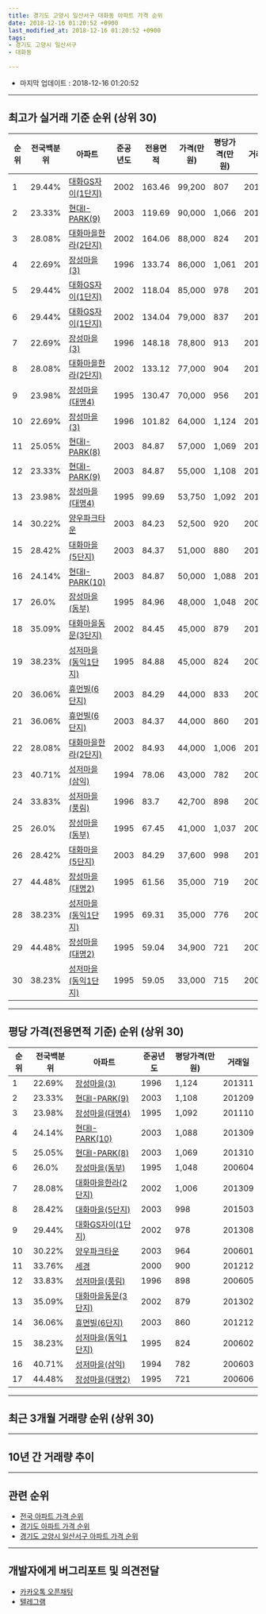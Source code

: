 ```yaml
---
title: 경기도 고양시 일산서구 대화동 아파트 가격 순위
date: 2018-12-16 01:20:52 +0900
last_modified_at: 2018-12-16 01:20:52 +0900
tags:
- 경기도 고양시 일산서구
- 대화동

---
```


* 마지막 업데이트 : 2018-12-16 01:20:52

---

## 최고가 실거래 기준 순위 (상위 30)


|순위|전국백분위|아파트|준공년도|전용면적|가격(만원)|평당가격(만원)|거래일|
|---|---|---|---|---|---|---|---|
|1|29.44%|[대화GS자이(1단지)](https://search.naver.com/search.naver?query=%EA%B2%BD%EA%B8%B0%EB%8F%84+%EA%B3%A0%EC%96%91%EC%8B%9C+%EC%9D%BC%EC%82%B0%EC%84%9C%EA%B5%AC+%EB%8C%80%ED%99%94%EB%8F%99+%EB%8C%80%ED%99%94GS%EC%9E%90%EC%9D%B4%281%EB%8B%A8%EC%A7%80%29)|2002|163.46|99,200|807|201409|
|2|23.33%|[현대I-PARK(9)](https://search.naver.com/search.naver?query=%EA%B2%BD%EA%B8%B0%EB%8F%84+%EA%B3%A0%EC%96%91%EC%8B%9C+%EC%9D%BC%EC%82%B0%EC%84%9C%EA%B5%AC+%EB%8C%80%ED%99%94%EB%8F%99+%ED%98%84%EB%8C%80I-PARK%289%29)|2003|119.69|90,000|1,066|201603|
|3|28.08%|[대화마을한라(2단지)](https://search.naver.com/search.naver?query=%EA%B2%BD%EA%B8%B0%EB%8F%84+%EA%B3%A0%EC%96%91%EC%8B%9C+%EC%9D%BC%EC%82%B0%EC%84%9C%EA%B5%AC+%EB%8C%80%ED%99%94%EB%8F%99+%EB%8C%80%ED%99%94%EB%A7%88%EC%9D%84%ED%95%9C%EB%9D%BC%282%EB%8B%A8%EC%A7%80%29)|2002|164.06|88,000|824|201211|
|4|22.69%|[장성마을(3)](https://search.naver.com/search.naver?query=%EA%B2%BD%EA%B8%B0%EB%8F%84+%EA%B3%A0%EC%96%91%EC%8B%9C+%EC%9D%BC%EC%82%B0%EC%84%9C%EA%B5%AC+%EB%8C%80%ED%99%94%EB%8F%99+%EC%9E%A5%EC%84%B1%EB%A7%88%EC%9D%84%283%29)|1996|133.74|86,000|1,061|201407|
|5|29.44%|[대화GS자이(1단지)](https://search.naver.com/search.naver?query=%EA%B2%BD%EA%B8%B0%EB%8F%84+%EA%B3%A0%EC%96%91%EC%8B%9C+%EC%9D%BC%EC%82%B0%EC%84%9C%EA%B5%AC+%EB%8C%80%ED%99%94%EB%8F%99+%EB%8C%80%ED%99%94GS%EC%9E%90%EC%9D%B4%281%EB%8B%A8%EC%A7%80%29)|2002|118.04|85,000|978|201308|
|6|29.44%|[대화GS자이(1단지)](https://search.naver.com/search.naver?query=%EA%B2%BD%EA%B8%B0%EB%8F%84+%EA%B3%A0%EC%96%91%EC%8B%9C+%EC%9D%BC%EC%82%B0%EC%84%9C%EA%B5%AC+%EB%8C%80%ED%99%94%EB%8F%99+%EB%8C%80%ED%99%94GS%EC%9E%90%EC%9D%B4%281%EB%8B%A8%EC%A7%80%29)|2002|134.04|79,000|837|201507|
|7|22.69%|[장성마을(3)](https://search.naver.com/search.naver?query=%EA%B2%BD%EA%B8%B0%EB%8F%84+%EA%B3%A0%EC%96%91%EC%8B%9C+%EC%9D%BC%EC%82%B0%EC%84%9C%EA%B5%AC+%EB%8C%80%ED%99%94%EB%8F%99+%EC%9E%A5%EC%84%B1%EB%A7%88%EC%9D%84%283%29)|1996|148.18|78,800|913|201412|
|8|28.08%|[대화마을한라(2단지)](https://search.naver.com/search.naver?query=%EA%B2%BD%EA%B8%B0%EB%8F%84+%EA%B3%A0%EC%96%91%EC%8B%9C+%EC%9D%BC%EC%82%B0%EC%84%9C%EA%B5%AC+%EB%8C%80%ED%99%94%EB%8F%99+%EB%8C%80%ED%99%94%EB%A7%88%EC%9D%84%ED%95%9C%EB%9D%BC%282%EB%8B%A8%EC%A7%80%29)|2002|133.12|77,000|904|201309|
|9|23.98%|[장성마을(대명4)](https://search.naver.com/search.naver?query=%EA%B2%BD%EA%B8%B0%EB%8F%84+%EA%B3%A0%EC%96%91%EC%8B%9C+%EC%9D%BC%EC%82%B0%EC%84%9C%EA%B5%AC+%EB%8C%80%ED%99%94%EB%8F%99+%EC%9E%A5%EC%84%B1%EB%A7%88%EC%9D%84%28%EB%8C%80%EB%AA%854%29)|1995|130.47|70,000|956|201408|
|10|22.69%|[장성마을(3)](https://search.naver.com/search.naver?query=%EA%B2%BD%EA%B8%B0%EB%8F%84+%EA%B3%A0%EC%96%91%EC%8B%9C+%EC%9D%BC%EC%82%B0%EC%84%9C%EA%B5%AC+%EB%8C%80%ED%99%94%EB%8F%99+%EC%9E%A5%EC%84%B1%EB%A7%88%EC%9D%84%283%29)|1996|101.82|64,000|1,124|201311|
|11|25.05%|[현대I-PARK(8)](https://search.naver.com/search.naver?query=%EA%B2%BD%EA%B8%B0%EB%8F%84+%EA%B3%A0%EC%96%91%EC%8B%9C+%EC%9D%BC%EC%82%B0%EC%84%9C%EA%B5%AC+%EB%8C%80%ED%99%94%EB%8F%99+%ED%98%84%EB%8C%80I-PARK%288%29)|2003|84.87|57,000|1,069|201310|
|12|23.33%|[현대I-PARK(9)](https://search.naver.com/search.naver?query=%EA%B2%BD%EA%B8%B0%EB%8F%84+%EA%B3%A0%EC%96%91%EC%8B%9C+%EC%9D%BC%EC%82%B0%EC%84%9C%EA%B5%AC+%EB%8C%80%ED%99%94%EB%8F%99+%ED%98%84%EB%8C%80I-PARK%289%29)|2003|84.87|55,000|1,108|201209|
|13|23.98%|[장성마을(대명4)](https://search.naver.com/search.naver?query=%EA%B2%BD%EA%B8%B0%EB%8F%84+%EA%B3%A0%EC%96%91%EC%8B%9C+%EC%9D%BC%EC%82%B0%EC%84%9C%EA%B5%AC+%EB%8C%80%ED%99%94%EB%8F%99+%EC%9E%A5%EC%84%B1%EB%A7%88%EC%9D%84%28%EB%8C%80%EB%AA%854%29)|1995|99.69|53,750|1,092|201110|
|14|30.22%|[양우파크타운](https://search.naver.com/search.naver?query=%EA%B2%BD%EA%B8%B0%EB%8F%84+%EA%B3%A0%EC%96%91%EC%8B%9C+%EC%9D%BC%EC%82%B0%EC%84%9C%EA%B5%AC+%EB%8C%80%ED%99%94%EB%8F%99+%EC%96%91%EC%9A%B0%ED%8C%8C%ED%81%AC%ED%83%80%EC%9A%B4)|2003|84.23|52,500|920|200604|
|15|28.42%|[대화마을(5단지)](https://search.naver.com/search.naver?query=%EA%B2%BD%EA%B8%B0%EB%8F%84+%EA%B3%A0%EC%96%91%EC%8B%9C+%EC%9D%BC%EC%82%B0%EC%84%9C%EA%B5%AC+%EB%8C%80%ED%99%94%EB%8F%99+%EB%8C%80%ED%99%94%EB%A7%88%EC%9D%84%285%EB%8B%A8%EC%A7%80%29)|2003|84.37|51,000|880|201303|
|16|24.14%|[현대I-PARK(10)](https://search.naver.com/search.naver?query=%EA%B2%BD%EA%B8%B0%EB%8F%84+%EA%B3%A0%EC%96%91%EC%8B%9C+%EC%9D%BC%EC%82%B0%EC%84%9C%EA%B5%AC+%EB%8C%80%ED%99%94%EB%8F%99+%ED%98%84%EB%8C%80I-PARK%2810%29)|2003|84.87|50,000|1,088|201309|
|17|26.0%|[장성마을(동부)](https://search.naver.com/search.naver?query=%EA%B2%BD%EA%B8%B0%EB%8F%84+%EA%B3%A0%EC%96%91%EC%8B%9C+%EC%9D%BC%EC%82%B0%EC%84%9C%EA%B5%AC+%EB%8C%80%ED%99%94%EB%8F%99+%EC%9E%A5%EC%84%B1%EB%A7%88%EC%9D%84%28%EB%8F%99%EB%B6%80%29)|1995|84.96|48,000|1,048|200604|
|18|35.09%|[대화마을동문(3단지)](https://search.naver.com/search.naver?query=%EA%B2%BD%EA%B8%B0%EB%8F%84+%EA%B3%A0%EC%96%91%EC%8B%9C+%EC%9D%BC%EC%82%B0%EC%84%9C%EA%B5%AC+%EB%8C%80%ED%99%94%EB%8F%99+%EB%8C%80%ED%99%94%EB%A7%88%EC%9D%84%EB%8F%99%EB%AC%B8%283%EB%8B%A8%EC%A7%80%29)|2002|84.45|45,000|879|201302|
|19|38.23%|[성저마을(동익1단지)](https://search.naver.com/search.naver?query=%EA%B2%BD%EA%B8%B0%EB%8F%84+%EA%B3%A0%EC%96%91%EC%8B%9C+%EC%9D%BC%EC%82%B0%EC%84%9C%EA%B5%AC+%EB%8C%80%ED%99%94%EB%8F%99+%EC%84%B1%EC%A0%80%EB%A7%88%EC%9D%84%28%EB%8F%99%EC%9D%B51%EB%8B%A8%EC%A7%80%29)|1995|84.88|45,000|824|200602|
|20|36.06%|[휴먼빌(6단지)](https://search.naver.com/search.naver?query=%EA%B2%BD%EA%B8%B0%EB%8F%84+%EA%B3%A0%EC%96%91%EC%8B%9C+%EC%9D%BC%EC%82%B0%EC%84%9C%EA%B5%AC+%EB%8C%80%ED%99%94%EB%8F%99+%ED%9C%B4%EB%A8%BC%EB%B9%8C%286%EB%8B%A8%EC%A7%80%29)|2003|84.29|44,000|833|200608|
|21|36.06%|[휴먼빌(6단지)](https://search.naver.com/search.naver?query=%EA%B2%BD%EA%B8%B0%EB%8F%84+%EA%B3%A0%EC%96%91%EC%8B%9C+%EC%9D%BC%EC%82%B0%EC%84%9C%EA%B5%AC+%EB%8C%80%ED%99%94%EB%8F%99+%ED%9C%B4%EB%A8%BC%EB%B9%8C%286%EB%8B%A8%EC%A7%80%29)|2003|84.37|44,000|860|201212|
|22|28.08%|[대화마을한라(2단지)](https://search.naver.com/search.naver?query=%EA%B2%BD%EA%B8%B0%EB%8F%84+%EA%B3%A0%EC%96%91%EC%8B%9C+%EC%9D%BC%EC%82%B0%EC%84%9C%EA%B5%AC+%EB%8C%80%ED%99%94%EB%8F%99+%EB%8C%80%ED%99%94%EB%A7%88%EC%9D%84%ED%95%9C%EB%9D%BC%282%EB%8B%A8%EC%A7%80%29)|2002|84.93|44,000|1,006|201309|
|23|40.71%|[성저마을(삼익)](https://search.naver.com/search.naver?query=%EA%B2%BD%EA%B8%B0%EB%8F%84+%EA%B3%A0%EC%96%91%EC%8B%9C+%EC%9D%BC%EC%82%B0%EC%84%9C%EA%B5%AC+%EB%8C%80%ED%99%94%EB%8F%99+%EC%84%B1%EC%A0%80%EB%A7%88%EC%9D%84%28%EC%82%BC%EC%9D%B5%29)|1994|78.06|43,000|782|200603|
|24|33.83%|[성저마을(풍림)](https://search.naver.com/search.naver?query=%EA%B2%BD%EA%B8%B0%EB%8F%84+%EA%B3%A0%EC%96%91%EC%8B%9C+%EC%9D%BC%EC%82%B0%EC%84%9C%EA%B5%AC+%EB%8C%80%ED%99%94%EB%8F%99+%EC%84%B1%EC%A0%80%EB%A7%88%EC%9D%84%28%ED%92%8D%EB%A6%BC%29)|1996|83.7|42,700|898|200605|
|25|26.0%|[장성마을(동부)](https://search.naver.com/search.naver?query=%EA%B2%BD%EA%B8%B0%EB%8F%84+%EA%B3%A0%EC%96%91%EC%8B%9C+%EC%9D%BC%EC%82%B0%EC%84%9C%EA%B5%AC+%EB%8C%80%ED%99%94%EB%8F%99+%EC%9E%A5%EC%84%B1%EB%A7%88%EC%9D%84%28%EB%8F%99%EB%B6%80%29)|1995|67.45|41,000|1,037|200603|
|26|28.42%|[대화마을(5단지)](https://search.naver.com/search.naver?query=%EA%B2%BD%EA%B8%B0%EB%8F%84+%EA%B3%A0%EC%96%91%EC%8B%9C+%EC%9D%BC%EC%82%B0%EC%84%9C%EA%B5%AC+%EB%8C%80%ED%99%94%EB%8F%99+%EB%8C%80%ED%99%94%EB%A7%88%EC%9D%84%285%EB%8B%A8%EC%A7%80%29)|2003|84.29|37,600|998|201503|
|27|44.48%|[장성마을(대명2)](https://search.naver.com/search.naver?query=%EA%B2%BD%EA%B8%B0%EB%8F%84+%EA%B3%A0%EC%96%91%EC%8B%9C+%EC%9D%BC%EC%82%B0%EC%84%9C%EA%B5%AC+%EB%8C%80%ED%99%94%EB%8F%99+%EC%9E%A5%EC%84%B1%EB%A7%88%EC%9D%84%28%EB%8C%80%EB%AA%852%29)|1995|61.56|35,000|719|200603|
|28|38.23%|[성저마을(동익1단지)](https://search.naver.com/search.naver?query=%EA%B2%BD%EA%B8%B0%EB%8F%84+%EA%B3%A0%EC%96%91%EC%8B%9C+%EC%9D%BC%EC%82%B0%EC%84%9C%EA%B5%AC+%EB%8C%80%ED%99%94%EB%8F%99+%EC%84%B1%EC%A0%80%EB%A7%88%EC%9D%84%28%EB%8F%99%EC%9D%B51%EB%8B%A8%EC%A7%80%29)|1995|69.31|35,000|776|200606|
|29|44.48%|[장성마을(대명2)](https://search.naver.com/search.naver?query=%EA%B2%BD%EA%B8%B0%EB%8F%84+%EA%B3%A0%EC%96%91%EC%8B%9C+%EC%9D%BC%EC%82%B0%EC%84%9C%EA%B5%AC+%EB%8C%80%ED%99%94%EB%8F%99+%EC%9E%A5%EC%84%B1%EB%A7%88%EC%9D%84%28%EB%8C%80%EB%AA%852%29)|1995|59.04|34,900|721|200606|
|30|38.23%|[성저마을(동익1단지)](https://search.naver.com/search.naver?query=%EA%B2%BD%EA%B8%B0%EB%8F%84+%EA%B3%A0%EC%96%91%EC%8B%9C+%EC%9D%BC%EC%82%B0%EC%84%9C%EA%B5%AC+%EB%8C%80%ED%99%94%EB%8F%99+%EC%84%B1%EC%A0%80%EB%A7%88%EC%9D%84%28%EB%8F%99%EC%9D%B51%EB%8B%A8%EC%A7%80%29)|1995|59.05|33,000|715|200603|


---

## 평당 가격(전용면적 기준) 순위 (상위 30)


|순위|전국백분위|아파트|준공년도|평당가격(만원)|거래일|
|---|---|---|---|---|---|
|1|22.69%|[장성마을(3)](https://search.naver.com/search.naver?query=%EA%B2%BD%EA%B8%B0%EB%8F%84+%EA%B3%A0%EC%96%91%EC%8B%9C+%EC%9D%BC%EC%82%B0%EC%84%9C%EA%B5%AC+%EB%8C%80%ED%99%94%EB%8F%99+%EC%9E%A5%EC%84%B1%EB%A7%88%EC%9D%84%283%29)|1996|1,124|201311|
|2|23.33%|[현대I-PARK(9)](https://search.naver.com/search.naver?query=%EA%B2%BD%EA%B8%B0%EB%8F%84+%EA%B3%A0%EC%96%91%EC%8B%9C+%EC%9D%BC%EC%82%B0%EC%84%9C%EA%B5%AC+%EB%8C%80%ED%99%94%EB%8F%99+%ED%98%84%EB%8C%80I-PARK%289%29)|2003|1,108|201209|
|3|23.98%|[장성마을(대명4)](https://search.naver.com/search.naver?query=%EA%B2%BD%EA%B8%B0%EB%8F%84+%EA%B3%A0%EC%96%91%EC%8B%9C+%EC%9D%BC%EC%82%B0%EC%84%9C%EA%B5%AC+%EB%8C%80%ED%99%94%EB%8F%99+%EC%9E%A5%EC%84%B1%EB%A7%88%EC%9D%84%28%EB%8C%80%EB%AA%854%29)|1995|1,092|201110|
|4|24.14%|[현대I-PARK(10)](https://search.naver.com/search.naver?query=%EA%B2%BD%EA%B8%B0%EB%8F%84+%EA%B3%A0%EC%96%91%EC%8B%9C+%EC%9D%BC%EC%82%B0%EC%84%9C%EA%B5%AC+%EB%8C%80%ED%99%94%EB%8F%99+%ED%98%84%EB%8C%80I-PARK%2810%29)|2003|1,088|201309|
|5|25.05%|[현대I-PARK(8)](https://search.naver.com/search.naver?query=%EA%B2%BD%EA%B8%B0%EB%8F%84+%EA%B3%A0%EC%96%91%EC%8B%9C+%EC%9D%BC%EC%82%B0%EC%84%9C%EA%B5%AC+%EB%8C%80%ED%99%94%EB%8F%99+%ED%98%84%EB%8C%80I-PARK%288%29)|2003|1,069|201310|
|6|26.0%|[장성마을(동부)](https://search.naver.com/search.naver?query=%EA%B2%BD%EA%B8%B0%EB%8F%84+%EA%B3%A0%EC%96%91%EC%8B%9C+%EC%9D%BC%EC%82%B0%EC%84%9C%EA%B5%AC+%EB%8C%80%ED%99%94%EB%8F%99+%EC%9E%A5%EC%84%B1%EB%A7%88%EC%9D%84%28%EB%8F%99%EB%B6%80%29)|1995|1,048|200604|
|7|28.08%|[대화마을한라(2단지)](https://search.naver.com/search.naver?query=%EA%B2%BD%EA%B8%B0%EB%8F%84+%EA%B3%A0%EC%96%91%EC%8B%9C+%EC%9D%BC%EC%82%B0%EC%84%9C%EA%B5%AC+%EB%8C%80%ED%99%94%EB%8F%99+%EB%8C%80%ED%99%94%EB%A7%88%EC%9D%84%ED%95%9C%EB%9D%BC%282%EB%8B%A8%EC%A7%80%29)|2002|1,006|201309|
|8|28.42%|[대화마을(5단지)](https://search.naver.com/search.naver?query=%EA%B2%BD%EA%B8%B0%EB%8F%84+%EA%B3%A0%EC%96%91%EC%8B%9C+%EC%9D%BC%EC%82%B0%EC%84%9C%EA%B5%AC+%EB%8C%80%ED%99%94%EB%8F%99+%EB%8C%80%ED%99%94%EB%A7%88%EC%9D%84%285%EB%8B%A8%EC%A7%80%29)|2003|998|201503|
|9|29.44%|[대화GS자이(1단지)](https://search.naver.com/search.naver?query=%EA%B2%BD%EA%B8%B0%EB%8F%84+%EA%B3%A0%EC%96%91%EC%8B%9C+%EC%9D%BC%EC%82%B0%EC%84%9C%EA%B5%AC+%EB%8C%80%ED%99%94%EB%8F%99+%EB%8C%80%ED%99%94GS%EC%9E%90%EC%9D%B4%281%EB%8B%A8%EC%A7%80%29)|2002|978|201308|
|10|30.22%|[양우파크타운](https://search.naver.com/search.naver?query=%EA%B2%BD%EA%B8%B0%EB%8F%84+%EA%B3%A0%EC%96%91%EC%8B%9C+%EC%9D%BC%EC%82%B0%EC%84%9C%EA%B5%AC+%EB%8C%80%ED%99%94%EB%8F%99+%EC%96%91%EC%9A%B0%ED%8C%8C%ED%81%AC%ED%83%80%EC%9A%B4)|2003|964|200601|
|11|33.76%|[세경](https://search.naver.com/search.naver?query=%EA%B2%BD%EA%B8%B0%EB%8F%84+%EA%B3%A0%EC%96%91%EC%8B%9C+%EC%9D%BC%EC%82%B0%EC%84%9C%EA%B5%AC+%EB%8C%80%ED%99%94%EB%8F%99+%EC%84%B8%EA%B2%BD)|2000|900|201212|
|12|33.83%|[성저마을(풍림)](https://search.naver.com/search.naver?query=%EA%B2%BD%EA%B8%B0%EB%8F%84+%EA%B3%A0%EC%96%91%EC%8B%9C+%EC%9D%BC%EC%82%B0%EC%84%9C%EA%B5%AC+%EB%8C%80%ED%99%94%EB%8F%99+%EC%84%B1%EC%A0%80%EB%A7%88%EC%9D%84%28%ED%92%8D%EB%A6%BC%29)|1996|898|200605|
|13|35.09%|[대화마을동문(3단지)](https://search.naver.com/search.naver?query=%EA%B2%BD%EA%B8%B0%EB%8F%84+%EA%B3%A0%EC%96%91%EC%8B%9C+%EC%9D%BC%EC%82%B0%EC%84%9C%EA%B5%AC+%EB%8C%80%ED%99%94%EB%8F%99+%EB%8C%80%ED%99%94%EB%A7%88%EC%9D%84%EB%8F%99%EB%AC%B8%283%EB%8B%A8%EC%A7%80%29)|2002|879|201302|
|14|36.06%|[휴먼빌(6단지)](https://search.naver.com/search.naver?query=%EA%B2%BD%EA%B8%B0%EB%8F%84+%EA%B3%A0%EC%96%91%EC%8B%9C+%EC%9D%BC%EC%82%B0%EC%84%9C%EA%B5%AC+%EB%8C%80%ED%99%94%EB%8F%99+%ED%9C%B4%EB%A8%BC%EB%B9%8C%286%EB%8B%A8%EC%A7%80%29)|2003|860|201212|
|15|38.23%|[성저마을(동익1단지)](https://search.naver.com/search.naver?query=%EA%B2%BD%EA%B8%B0%EB%8F%84+%EA%B3%A0%EC%96%91%EC%8B%9C+%EC%9D%BC%EC%82%B0%EC%84%9C%EA%B5%AC+%EB%8C%80%ED%99%94%EB%8F%99+%EC%84%B1%EC%A0%80%EB%A7%88%EC%9D%84%28%EB%8F%99%EC%9D%B51%EB%8B%A8%EC%A7%80%29)|1995|824|200602|
|16|40.71%|[성저마을(삼익)](https://search.naver.com/search.naver?query=%EA%B2%BD%EA%B8%B0%EB%8F%84+%EA%B3%A0%EC%96%91%EC%8B%9C+%EC%9D%BC%EC%82%B0%EC%84%9C%EA%B5%AC+%EB%8C%80%ED%99%94%EB%8F%99+%EC%84%B1%EC%A0%80%EB%A7%88%EC%9D%84%28%EC%82%BC%EC%9D%B5%29)|1994|782|200603|
|17|44.48%|[장성마을(대명2)](https://search.naver.com/search.naver?query=%EA%B2%BD%EA%B8%B0%EB%8F%84+%EA%B3%A0%EC%96%91%EC%8B%9C+%EC%9D%BC%EC%82%B0%EC%84%9C%EA%B5%AC+%EB%8C%80%ED%99%94%EB%8F%99+%EC%9E%A5%EC%84%B1%EB%A7%88%EC%9D%84%28%EB%8C%80%EB%AA%852%29)|1995|721|200606|


---

## 최근 3개월 거래량 순위 (상위 30)


<div style="width:100%;">
    <canvas id="deal_count_ranking" height="250"></canvas>
</div>


<script>
new Chart(document.getElementById("deal_count_ranking"), {
    type: 'horizontalBar',
    data: {
        labels: ['성저마을(삼익)', '대화마을동문(3단지)', '성저마을(풍림)', '성저마을(동익1단지)', '세경', '양우파크타운', '휴먼빌(6단지)', '장성마을(대명2)', '장성마을(동부)', '현대I-PARK(10)', '현대I-PARK(9)', '대화마을(5단지)', '장성마을(대명4)', '현대I-PARK(8)'],
        datasets: [{
            label: '실거래 수',
            data: [7, 6, 5, 5, 5, 3, 3, 3, 2, 2, 2, 2, 1, 1],
            borderColor: "rgba(255, 0, 128, 1)",
            backgroundColor: "rgba(255, 0, 128, 0.5)",
            fill: false,
        }]
    },
    options: {
        responsive: true,
        title: {
            display: true,
            text: '최근 3개월 거래량 순위'
        },
        tooltips: {
            mode: 'index',
            intersect: false,
            callbacks: {
                title: function(tooltipItems, data) {
                    return "실거래 수:";
                },
                label: function(tooltipItem, data) {
                    return data.labels[tooltipItem.index] + ": " + tooltipItem.xLabel;
                }
            }
        },
        hover: {
            mode: 'nearest',
            intersect: true
        },
        scales: {
            xAxes: [{
                display: true,
                scaleLabel: {
                    display: true,
                    labelString: '실거래 수'
                },
                ticks: {
                    suggestedMin: 0,
                }
            }],
            yAxes: [{
                display: true,
                ticks: {
                    autoSkip: false,
                    callback: function(value, index, values) {
                        if (value.length > 15)
                            return value.substr(0, 13) + "...";
                        else
                            return value;
                    }
                },
                scaleLabel: {
                    display: false,
                }
            }]
        }
    }
});

</script>


---

## 10년 간 거래량 추이


<div style="width:100%;">
    <canvas id="deal_progress" height="250"></canvas>
</div>

<script>
new Chart(document.getElementById("deal_progress"), {
    type: 'line',
    data: {
        labels: ['200812','200901','200902','200903','200904','200905','200906','200907','200908','200909','200910','200911','200912','201001','201002','201003','201004','201005','201006','201007','201008','201009','201010','201011','201012','201101','201102','201103','201104','201105','201106','201107','201108','201109','201110','201111','201112','201201','201202','201203','201204','201205','201206','201207','201208','201209','201210','201211','201212','201301','201302','201303','201304','201305','201306','201307','201308','201309','201310','201311','201312','201401','201402','201403','201404','201405','201406','201407','201408','201409','201410','201411','201412','201501','201502','201503','201504','201505','201506','201507','201508','201509','201510','201511','201512','201601','201602','201603','201604','201605','201606','201607','201608','201609','201610','201611','201612','201701','201702','201703','201704','201705','201706','201707','201708','201709','201710','201711','201712','201801','201802','201803','201804','201805','201806','201807','201808','201809','201810','201811','201812'],
        datasets: [{
            label: '실거래 수',
            pointRadius: 1,
            data: [7, 28, 42, 37, 83, 64, 53, 39, 53, 35, 27, 18, 23, 10, 13, 20, 12, 13, 8, 7, 13, 11, 19, 35, 36, 40, 23, 30, 20, 29, 18, 19, 17, 13, 15, 16, 10, 11, 17, 17, 18, 15, 14, 6, 12, 16, 16, 16, 25, 18, 22, 32, 34, 33, 27, 20, 31, 57, 52, 27, 35, 41, 37, 56, 29, 32, 25, 33, 42, 43, 42, 34, 32, 54, 45, 93, 57, 55, 80, 71, 56, 52, 48, 35, 29, 25, 29, 43, 101, 58, 70, 97, 90, 65, 66, 28, 11, 17, 21, 47, 56, 76, 80, 72, 24, 26, 23, 28, 25, 26, 29, 37, 14, 29, 19, 26, 28, 62, 38, 9, 0],
            borderColor: "rgba(255, 201, 14, 1)",
            backgroundColor: "rgba(255, 201, 14, 0.5)",
            fill: true,
        }]
    },
    options: {
        responsive: true,
        title: {
            display: true,
            text: '10년간 거래량 추이'
        },
        tooltips: {
            mode: 'index',
            intersect: false,
        },
        hover: {
            mode: 'nearest',
            intersect: true
        },
        scales: {
            xAxes: [{
                display: true,
                scaleLabel: {
                    display: true,
                    labelString: '년/월'
                }
            }],
            yAxes: [{
                display: true,
                ticks: {
                    suggestedMin: 0,
                },
                scaleLabel: {
                    display: true,
                    labelString: '실거래 수'
                }
            }]
        }
    }
});

</script>


---

## 관련 순위

- [전국 아파트 가격 순위](https://inasie.github.io/apt-ranking/전국)
- [경기도 아파트 가격 순위](https://inasie.github.io/apt-ranking/경기도)
- [경기도 고양시 일산서구 아파트 가격 순위](https://inasie.github.io/apt-ranking/경기도-고양시-일산서구)


---

## 개발자에게 버그리포트 및 의견전달

- [카카오톡 오픈채팅](https://open.kakao.com/o/gLJUAP4)
- [텔레그램](https://t.me/inasie)

